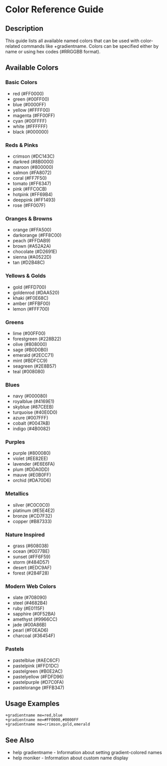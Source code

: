 # Color Reference Guide

## Description
This guide lists all available named colors that can be used with color-related commands like +gradientname. Colors can be specified either by name or using hex codes (#RRGGBB format).

## Available Colors

### Basic Colors
- red (#FF0000)
- green (#00FF00)
- blue (#0000FF)
- yellow (#FFFF00)
- magenta (#FF00FF)
- cyan (#00FFFF)
- white (#FFFFFF)
- black (#000000)

### Reds & Pinks
- crimson (#DC143C)
- darkred (#8B0000)
- maroon (#800000)
- salmon (#FA8072)
- coral (#FF7F50)
- tomato (#FF6347)
- pink (#FFC0CB)
- hotpink (#FF69B4)
- deeppink (#FF1493)
- rose (#FF007F)

### Oranges & Browns
- orange (#FFA500)
- darkorange (#FF8C00)
- peach (#FFDAB9)
- brown (#A52A2A)
- chocolate (#D2691E)
- sienna (#A0522D)
- tan (#D2B48C)

### Yellows & Golds
- gold (#FFD700)
- goldenrod (#DAA520)
- khaki (#F0E68C)
- amber (#FFBF00)
- lemon (#FFF700)

### Greens
- lime (#00FF00)
- forestgreen (#228B22)
- olive (#808000)
- sage (#B0D0B0)
- emerald (#2ECC71)
- mint (#BDFCC9)
- seagreen (#2E8B57)
- teal (#008080)

### Blues
- navy (#000080)
- royalblue (#4169E1)
- skyblue (#87CEEB)
- turquoise (#40E0D0)
- azure (#007FFF)
- cobalt (#0047AB)
- indigo (#4B0082)

### Purples
- purple (#800080)
- violet (#EE82EE)
- lavender (#E6E6FA)
- plum (#DDA0DD)
- mauve (#E0B0FF)
- orchid (#DA70D6)

### Metallics
- silver (#C0C0C0)
- platinum (#E5E4E2)
- bronze (#CD7F32)
- copper (#B87333)

### Nature Inspired
- grass (#608038)
- ocean (#0077BE)
- sunset (#FF6F59)
- storm (#484D57)
- desert (#EDC9AF)
- forest (#284F28)

### Modern Web Colors
- slate (#708090)
- steel (#4682B4)
- ruby (#E0115F)
- sapphire (#0F52BA)
- amethyst (#9966CC)
- jade (#00A86B)
- pearl (#F0EAD6)
- charcoal (#36454F)

### Pastels
- pastelblue (#AEC6CF)
- pastelpink (#FFD1DC)
- pastelgreen (#B0E2AC)
- pastelyellow (#FDFD96)
- pastelpurple (#D7C0FA)
- pastelorange (#FFB347)

## Usage Examples
```
+gradientname me=red,blue
+gradientname me=#FF0000,#0000FF
+gradientname me=crimson,gold,emerald
```

## See Also
- help gradientname - Information about setting gradient-colored names
- help moniker - Information about custom name display
